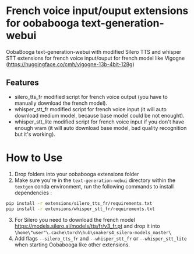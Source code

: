 # French voice input/ouput extensions for oobabooga text-generation-webui 
OobaBooga text-generation-webui with modified Silero TTS and whisper STT extensions for french voice input/ouput for french model like Vigogne (https://huggingface.co/cmh/vigogne-13b-4bit-128g)

## Features
- silero_tts_fr modified script for french voice output (you have to manually download the french model).
- whisper_stt_fr modified script for french voice input (it will auto download medium model, because base model could be not enought).
- whisper_stt_lite modified script for french voice input if you don't have enough vram (it will auto download base model,  bad quality recognition but it's working).

# How to Use
1. Drop folders into your oobabooga extensions folder
2. Make sure you're in the `text-generation-webui` directory within the `textgen` conda environment, run the following commands to install dependencies :
```bash
pip install -r extensions/silero_tts_fr/requirements.txt
pip install -r extensions/whisper_stt_fr/requirements.txt
```
3. For Silero you need to download the french model 
https://models.silero.ai/models/tts/fr/v3_fr.pt
and drop it into `\home\"user"\.cache\torch\hub\snakers4_silero-models_master\`
4. Add flags `--silero_tts_fr` and `--whisper_stt_fr` or `--whisper_stt_lite` when starting Oobabooga like other extensions.


